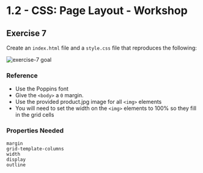 # 1.2 - CSS: Page Layout - Workshop

## Exercise 7

Create an `index.html` file and a `style.css` file that reproduces the following:

![exercise-7 goal](../../assets/ex-7-goal.gif)

### Reference

- Use the Poppins font
- Give the `<body>` a `0` margin.
- Use the provided product.jpg image for all `<img>` elements
- You will need to set the width on the `<img>` elements to 100% so they fill in the grid cells

### Properties Needed

```
margin
grid-template-columns
width
display
outline

```
